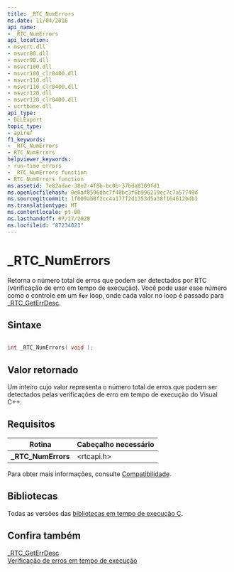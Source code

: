 ```yaml
---
title: _RTC_NumErrors
ms.date: 11/04/2016
api_name:
- _RTC_NumErrors
api_location:
- msvcrt.dll
- msvcr80.dll
- msvcr90.dll
- msvcr100.dll
- msvcr100_clr0400.dll
- msvcr110.dll
- msvcr110_clr0400.dll
- msvcr120.dll
- msvcr120_clr0400.dll
- ucrtbase.dll
api_type:
- DLLExport
topic_type:
- apiref
f1_keywords:
- _RTC_NumErrors
- RTC_NumErrors
helpviewer_keywords:
- run-time errors
- _RTC_NumErrors function
- RTC_NumErrors function
ms.assetid: 7e82adae-38e2-4f8b-bc0b-37bda8109fd1
ms.openlocfilehash: 0e0af8596dbc7f48bc3f6b996219ec7c7a57749d
ms.sourcegitcommit: 1f009ab0f2cc4a177f2d1353d5a38f164612bdb1
ms.translationtype: MT
ms.contentlocale: pt-BR
ms.lasthandoff: 07/27/2020
ms.locfileid: "87234023"
---
```

# <a name="_rtc_numerrors"></a>_RTC_NumErrors

Retorna o número total de erros que podem ser detectados por RTC (verificação de erro em tempo de execução). Você pode usar esse número como o controle em um **`for`** loop, onde cada valor no loop é passado para [_RTC_GetErrDesc](rtc-geterrdesc.md).

## <a name="syntax"></a>Sintaxe

```C

int _RTC_NumErrors( void );
```

## <a name="return-value"></a>Valor retornado

Um inteiro cujo valor representa o número total de erros que podem ser detectados pelas verificações de erro em tempo de execução do Visual C++.

## <a name="requirements"></a>Requisitos

|Rotina|Cabeçalho necessário|
|-------------|---------------------|
|**_RTC_NumErrors**|\<rtcapi.h>|

Para obter mais informações, consulte [Compatibilidade](../../c-runtime-library/compatibility.md).

## <a name="libraries"></a>Bibliotecas

Todas as versões das [bibliotecas em tempo de execução C](../../c-runtime-library/crt-library-features.md).

## <a name="see-also"></a>Confira também

[_RTC_GetErrDesc](rtc-geterrdesc.md)<br/>
[Verificação de erros em tempo de execução](../../c-runtime-library/run-time-error-checking.md)<br/>
